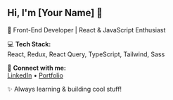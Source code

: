 ## Hi, I'm [Your Name] 👋  

🚀 Front-End Developer | React & JavaScript Enthusiast  

💻 **Tech Stack:**  
React, Redux, React Query, TypeScript, Tailwind, Sass  

🔗 **Connect with me:**  
[LinkedIn](your-linkedin-url) • [Portfolio](your-portfolio-url)  

✨ Always learning & building cool stuff!  
